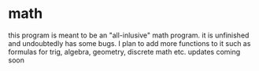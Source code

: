 # math
this program is meant to be an "all-inlusive" math program. it is unfinished and undoubtedly has some bugs. I plan to add more functions to it such as formulas for trig, algebra, geometry, discrete math etc. updates coming soon
